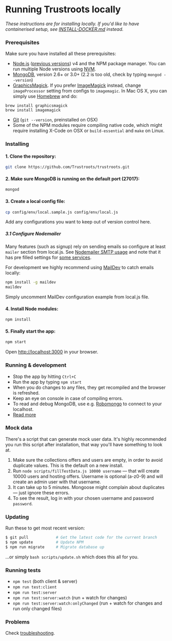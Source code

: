 # Running Trustroots locally

_These instructions are for installing locally. If you'd like to have containerised setup, see [INSTALL-DOCKER.md](INSTALL-DOCKER.md) instead._


### Prerequisites

Make sure you have installed all these prerequisites:
* [Node.js](http://www.nodejs.org/download/) ([previous versions](https://nodejs.org/en/download/releases/)) v4 and the NPM package manager. You can run multiple Node versions using [NVM](https://github.com/creationix/nvm).
* [MongoDB](http://www.mongodb.org/downloads), version 2.6+ or 3.0+ (2.2 is too old, check by typing `mongod --version`)
* [GraphicsMagick](http://www.graphicsmagick.org/). If you prefer [ImageMagick](http://www.imagemagick.org/) instead, change `imageProcessor` setting from configs to `imagemagic`. In Mac OS X, you can simply use [Homebrew](http://mxcl.github.io/homebrew/) and do:
```
brew install graphicsmagick
brew install imagemagick
```
* [Git](https://git-scm.com/) (`git --version`, preinstalled on OSX)
* Some of the NPM modules require compiling native code, which might require installing X-Code on OSX or `build-essential` and `make` on Linux.


### Installing

#### 1. Clone the repository:

```bash
git clone https://github.com/Trustroots/trustroots.git
```

#### 2. Make sure MongoDB is running on the default port (27017):

```bash
mongod
```

#### 3. Create a local config file:

```bash
cp config/env/local.sample.js config/env/local.js
```
Add any configurations you want to keep out of version control here.

##### 3.1 Configure Nodemailer
Many features (such as signup) rely on sending emails so configure at least `mailer` section from local.js. See [Nodemailer SMTP usage](https://github.com/andris9/nodemailer-smtp-transport#usage) and note that it has pre filled settings for [some services](https://github.com/andris9/nodemailer-smtp-transport#using-well-known-services).

For development we highly recommend using [MailDev](http://djfarrelly.github.io/MailDev/) to catch emails locally:
```bash
npm install -g maildev
maildev
```

Simply uncomment MailDev configuration example from local.js file.

#### 4. Install Node modules:
```bash
npm install
```

#### 5. Finally start the app:
```bash
npm start
```

Open [http://localhost:3000](http://localhost:3000) in your browser.


### Running & development

- Stop the app by hitting `Ctrl+C`
- Run the app by typing `npm start`
- When you do changes to any files, they get recompiled and the browser is refreshed.
- Keep an eye on console in case of compiling errors.
- To read and debug MongoDB, use e.g. [Robomongo](https://robomongo.org/) to connect to your localhost.
- [Read more](https://github.com/Trustroots/trustroots/wiki/Development)


### Mock data

There's a script that can generate mock user data. It's highly recommended you run this script after installation, that way you'll have something to look at.

1. Make sure the collections offers and users are empty, in order to avoid duplicate values. This is the default on a new install.
2. Run `node scripts/fillTestData.js 10000 username` — that will create 10000 users and hosting offers. Username is optional (a-z0-9) and will create an admin user with that username.
3. It can take up to 5 minutes. Mongoose might complain about duplicates — just ignore these errors.
4. To see the result, log in with your chosen username and password `password`.


### Updating

Run these to get most recent version:
```bash
$ git pull            # Get the latest code for the current branch
$ npm update          # Update NPM
$ npm run migrate     # Migrate database up
```

...or simply `bash scripts/update.sh` which does this all for you.


### Running tests
- `npm test` (both client & server)
- `npm run test:client`
- `npm run test:server`
- `npm run test:server:watch` (run + watch for changes)
- `npm run test:server:watch:onlyChanged` (run + watch for changes and run only changed files)

### Problems

Check [troubleshooting](https://github.com/Trustroots/trustroots/wiki/Troubleshooting).

